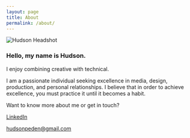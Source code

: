```yaml
---
layout: page
title: About
permalink: /about/
---
```



<img src="{{ site.baseurl }}/img/headshot_circle_web.png" alt="Hudson Headshot" class="about-headshot-image">
<h3>Hello, my name is Hudson.</h3>
I enjoy combining creative with technical.

<div class="about-headshot">
    <p class="about-headshot-text">I am a passionate individual seeking excellence in media, design, production, and personal relationships. I believe that in order to achieve excellence, you must practice it until it becomes a habit.</p>
</div>

Want to know more about me or get in touch?

[LinkedIn](http://www.linkedin.com/in/hudsonwpeden)

hudsonpeden@gmail.com
